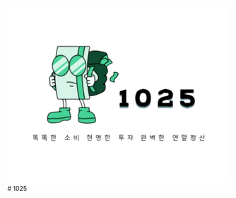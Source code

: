 ![1025로고](https://github.com/ungyeolyang/thirteen_front/blob/master/src/image/LogoGreen-removebg-preview.png) # 1025

